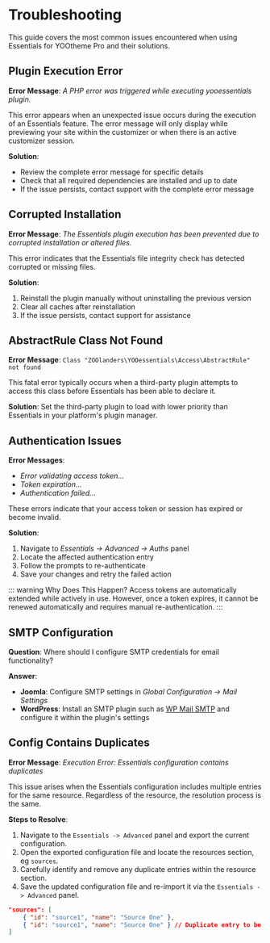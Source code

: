 # Troubleshooting

This guide covers the most common issues encountered when using Essentials for YOOtheme Pro and their solutions.

## Plugin Execution Error

**Error Message**: _A PHP error was triggered while executing yooessentials plugin._

This error appears when an unexpected issue occurs during the execution of an Essentials feature. The error message will only display while previewing your site within the customizer or when there is an active customizer session.

**Solution**:

- Review the complete error message for specific details
- Check that all required dependencies are installed and up to date
- If the issue persists, contact support with the complete error message

## Corrupted Installation

**Error Message**: _The Essentials plugin execution has been prevented due to corrupted installation or altered files._

This error indicates that the Essentials file integrity check has detected corrupted or missing files.

**Solution**:

1. Reinstall the plugin manually without uninstalling the previous version
2. Clear all caches after reinstallation
3. If the issue persists, contact support for assistance

## AbstractRule Class Not Found

**Error Message**: `Class "ZOOlanders\YOOessentials\Access\AbstractRule" not found`

This fatal error typically occurs when a third-party plugin attempts to access this class before Essentials has been able to declare it.

**Solution**:
Set the third-party plugin to load with lower priority than Essentials in your platform's plugin manager.

## Authentication Issues

**Error Messages**:

- _Error validating access token..._
- _Token expiration..._
- _Authentication failed..._

These errors indicate that your access token or session has expired or become invalid.

**Solution**:

1. Navigate to _Essentials → Advanced → Auths_ panel
2. Locate the affected authentication entry
3. Follow the prompts to re-authenticate
4. Save your changes and retry the failed action

::: warning Why Does This Happen?
Access tokens are automatically extended while actively in use. However, once a token expires, it cannot be renewed automatically and requires manual re-authentication.
:::

## SMTP Configuration

**Question**: Where should I configure SMTP credentials for email functionality?

**Answer**:

- **Joomla**: Configure SMTP settings in _Global Configuration → Mail Settings_
- **WordPress**: Install an SMTP plugin such as [WP Mail SMTP](https://wpmailsmtp.com) and configure it within the plugin's settings

## Config Contains Duplicates

**Error Message**: _Execution Error: Essentials configuration contains duplicates_

This issue arises when the Essentials configuration includes multiple entries for the same resource. Regardless of the resource, the resolution process is the same.

**Steps to Resolve**:

1. Navigate to the `Essentials -> Advanced` panel and export the current configuration.
2. Open the exported configuration file and locate the resources section, eg `sources`.
3. Carefully identify and remove any duplicate entries within the resource section.
4. Save the updated configuration file and re-import it via the `Essentials -> Advanced` panel.

```json
"sources": [
    { "id": "source1", "name": "Source One" },
    { "id": "source1", "name": "Source One" } // Duplicate entry to be removed
]
```

